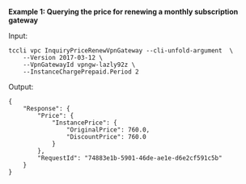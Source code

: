 **Example 1: Querying the price for renewing a monthly subscription gateway**



Input: 

```
tccli vpc InquiryPriceRenewVpnGateway --cli-unfold-argument  \
    --Version 2017-03-12 \
    --VpnGatewayId vpngw-lazly92z \
    --InstanceChargePrepaid.Period 2
```

Output: 
```
{
    "Response": {
        "Price": {
            "InstancePrice": {
                "OriginalPrice": 760.0,
                "DiscountPrice": 760.0
            }
        },
        "RequestId": "74883e1b-5901-46de-ae1e-d6e2cf591c5b"
    }
}
```

